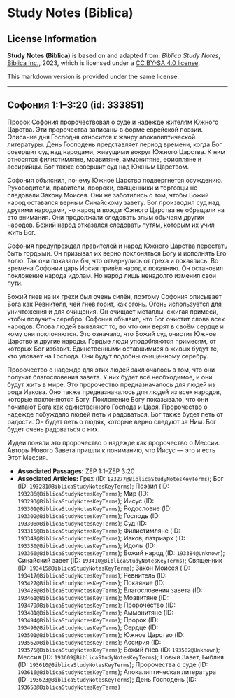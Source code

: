 # Study Notes (Biblica)

## License Information

**Study Notes (Biblica)** is based on and adapted from: _Biblica Study Notes_, [Biblica Inc.](https://www.biblica.com/), 2023, which is licensed under a [CC BY-SA 4.0 license](https://creativecommons.org/licenses/by-sa/4.0/legalcode.en).

This markdown version is provided under the same license.



--------------------------------

## Софония 1:1–3:20 (id: 333851)

Пророк Софония пророчествовал о суде и надежде жителям Южного Царства. Эти пророчества записаны в форме еврейской поэзии. Описание дня Господня относится к жанру апокалиптической литературы. День Господень представляет период времени, когда Бог совершит суд над народами, живущими вокруг Южного Царства. К ним относятся филистимляне, моавитяне, аммонитяне, ефиопляне и ассирийцы. Бог также совершит суд над Южным Царством.

Софония объяснил, почему Южное Царство подвергнется осуждению. Руководители, правители, пророки, священники и торговцы не следовали Закону Моисея. Они не заботились о том, чтобы Божий народ оставался верным Синайскому завету. Бог производил суд над другими народами, но народ и вожди Южного Царства не обращали на это внимания. Они продолжали следовать злым обычаям других народов. Божий народ отказался следовать путям, которым их учил жить Бог.

Софония предупреждал правителей и народ Южного Царства перестать быть гордыми. Он призывал их верно поклоняться Богу и исполнять Его волю. Так они показали бы, что отвернулись от греха и покаялись. Во времена Софонии царь Иосия привёл народ к покаянию. Он остановил поклонение народа идолам. Но народ лишь ненадолго изменил свои пути.

Божий гнев на их грехи был очень силён, поэтому Софония описывает Бога как Ревнителя, чей гнев горит, как огонь. Огонь используется для уничтожения и для очищения. Он очищает металлы, сжигая примеси, чтобы получить серебро. Софония объявил, что Бог очистит слова всех народов. Слова людей выявляют то, во что они верят в своём сердце и кому они поклоняются. Это означало, что Божий суд очистит Южное Царство и другие народы. Гордые люди уподобляются примесям, от которых Бог избавит. Единственными оставшимися в живых будут те, кто уповает на Господа. Они будут подобны очищенному серебру.

Пророчество о надежде для этих людей заключалось в том, что они получат благословения завета. У них будет всё необходимое, и они будут жить в мире. Это пророчество предназначалось для людей из рода Иакова. Оно также предназначалось для людей из всех народов, которые поклоняются Богу. Поклонение Богу показывало, что они почитают Бога как единственного Господа и Царя. Пророчество о надежде побуждало людей петь и радоваться. Бог также будет петь от радости. Он будет петь о людях, которые верно следуют за Ним. Бог будет очень радоваться о них.

Иудеи поняли это пророчество о надежде как пророчество о Мессии. Авторы Нового Завета пришли к пониманию, что Иисус — это и есть Этот Мессия.

* **Associated Passages:** ZEP 1:1–ZEP 3:20
* **Associated Articles:** Грех (ID: `193277@BiblicaStudyNotesKeyTerms`); Бог (ID: `193281@BiblicaStudyNotesKeyTerms`); Поэзия (ID: `193286@BiblicaStudyNotesKeyTerms`); Мир (ID: `193293@BiblicaStudyNotesKeyTerms`); Иисус (ID: `193301@BiblicaStudyNotesKeyTerms`); Родословие  (ID: `193302@BiblicaStudyNotesKeyTerms`); Господь (ID: `193308@BiblicaStudyNotesKeyTerms`); Суд (ID: `193315@BiblicaStudyNotesKeyTerms`); Филистимляне (ID: `193349@BiblicaStudyNotesKeyTerms`); Иаков, патриарх (ID: `193350@BiblicaStudyNotesKeyTerms`); Идолы (ID: `193366@BiblicaStudyNotesKeyTerms`); Божий народ (ID: `193384@Unknown`); Синайский завет (ID: `193410@BiblicaStudyNotesKeyTerms`); Священник (ID: `193415@BiblicaStudyNotesKeyTerms`); Закон Моисея (ID: `193417@BiblicaStudyNotesKeyTerms`); Ревнитель (ID: `193427@BiblicaStudyNotesKeyTerms`); Покаяние (ID: `193428@BiblicaStudyNotesKeyTerms`); Благословения завета (ID: `193461@BiblicaStudyNotesKeyTerms`); Моавитяне (ID: `193479@BiblicaStudyNotesKeyTerms`); Пророчество (ID: `193481@BiblicaStudyNotesKeyTerms`); Аммонитяне (ID: `193494@BiblicaStudyNotesKeyTerms`); Пророк (ID: `193498@BiblicaStudyNotesKeyTerms`); Сердце (ID: `193501@BiblicaStudyNotesKeyTerms`); Южное Царство (ID: `193562@BiblicaStudyNotesKeyTerms`); Ассирия (ID: `193575@BiblicaStudyNotesKeyTerms`); Божий гнев (ID: `193582@Unknown`); Мессия (ID: `193609@BiblicaStudyNotesKeyTerms`); Новый Завет, Библия (ID: `193610@BiblicaStudyNotesKeyTerms`); Пророчества о суде (ID: `193616@BiblicaStudyNotesKeyTerms`); Апокалиптическая литература (ID: `193623@BiblicaStudyNotesKeyTerms`); День Господень (ID: `193653@BiblicaStudyNotesKeyTerms`)

